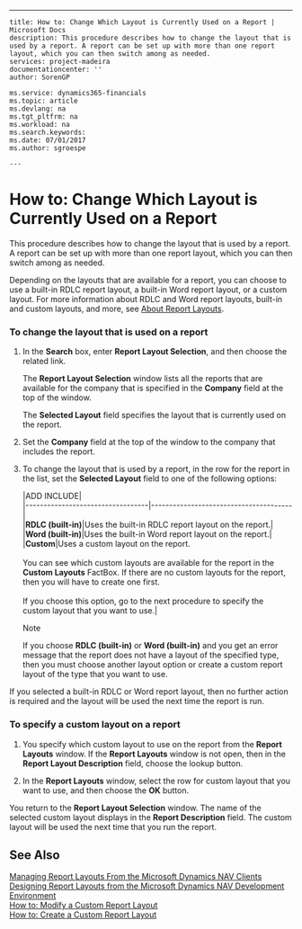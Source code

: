 ---
    title: How to: Change Which Layout is Currently Used on a Report | Microsoft Docs
    description: This procedure describes how to change the layout that is used by a report. A report can be set up with more than one report layout, which you can then switch among as needed.
    services: project-madeira
    documentationcenter: ''
    author: SorenGP

    ms.service: dynamics365-financials
    ms.topic: article
    ms.devlang: na
    ms.tgt_pltfrm: na
    ms.workload: na
    ms.search.keywords:
    ms.date: 07/01/2017
    ms.author: sgroespe

    ---
# How to: Change Which Layout is Currently Used on a Report
This procedure describes how to change the layout that is used by a report. A report can be set up with more than one report layout, which you can then switch among as needed.  
  
 Depending on the layouts that are available for a report, you can choose to use a built-in RDLC report layout, a built-in Word report layout, or a custom layout. For more information about RDLC and Word report layouts, built-in and custom layouts, and more, see [About Report Layouts](../FullExperience/about-report-layouts.md).  
  
### To change the layout that is used on a report  
  
1.  In the **Search** box, enter **Report Layout Selection**, and then choose the related link.  
  
     The **Report Layout Selection** window lists all the reports that are available for the company that is specified in the **Company** field at the top of the window.  
  
     The **Selected Layout** field specifies the layout that is currently used on the report.  
  
2.  Set the **Company** field at the top of the window to the company that includes the report.  
  
3.  To change the layout that is used by a report, in the row for the report in the list, set the **Selected Layout** field to one of the following options:  
  
    |ADD INCLUDE<!--[!INCLUDE[bp_tableoption](../../includes/bp_tabledescription_md.md)]-->|  
    |----------------------------------|---------------------------------------|  
    |**RDLC (built-in)**|Uses the built-in RDLC report layout on the report.|  
    |**Word (built-in)**|Uses the built-in Word report layout on the report.|  
    |**Custom**|Uses a custom layout on the report.<br /><br /> You can see which custom layouts are available for the report in the **Custom Layouts** FactBox. If there are no custom layouts for the report, then you will have to create one first.<br /><br /> If you choose this option, go to the next procedure to specify the custom layout that you want to use.|  
  
    > [!NOTE]  
    >  If you choose **RDLC (built-in)** or **Word (built-in)** and you get an error message that the report does not have a layout of the specified type, then you must choose another layout option or create a custom report layout of the type that you want to use.  
  
 If you selected a built-in RDLC or Word report layout, then no further action is required and the layout will be used the next time the report is run.  
  
### To specify a custom layout on a report  
  
1.  You specify which custom layout to use on the report from the **Report Layouts** window. If the **Report Layouts** window is not open, then in the **Report Layout Description** field, choose the lookup button.  
  
2.  In the **Report Layouts** window, select the row for custom layout that you want to use, and then choose the **OK** button.  
  
 You return to the **Report Layout Selection** window. The name of the selected custom layout displays in the **Report Description** field. The custom layout will be used the next time that you run the report.  
  
## See Also  
 [Managing Report Layouts From the Microsoft Dynamics NAV Clients](../FullExperience/managing-report-layouts-from-the-microsoft-dynamics-nav-clients.md)   
 [Designing Report Layouts from the Microsoft Dynamics NAV Development Environment](../FullExperience/Designing%20Report%20Layouts%20from%20the%20Microsoft%20Dynamics%20NAV%20Development%20Environment.md)   
 [How to: Modify a Custom Report Layout](../FullExperience/how-to-modify-a-custom-report-layout.md)   
 [How to: Create a Custom Report Layout](../FullExperience/how-to-create-a-custom-report-layout.md)